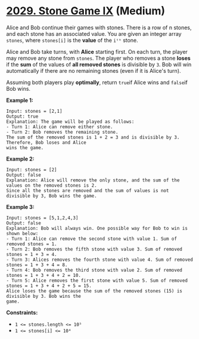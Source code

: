 # [2029. Stone Game IX][link] (Medium)

[link]: https://leetcode.cn/problems/stone-game-ix/

Alice and Bob continue their games with stones. There is a row of n stones, and each stone has an
associated value. You are given an integer array `stones`, where `stones[i]` is the **value** of the
`iᵗʰ` stone.

Alice and Bob take turns, with **Alice** starting first. On each turn, the player may remove any
stone from `stones`. The player who removes a stone **loses** if the **sum** of the values of **all
removed stones** is divisible by `3`. Bob will win automatically if there are no remaining stones
(even if it is Alice's turn).

Assuming both players play **optimally**, return `true`if Alice wins and `false`if Bob wins.

**Example 1:**

```
Input: stones = [2,1]
Output: true
Explanation: The game will be played as follows:
- Turn 1: Alice can remove either stone.
- Turn 2: Bob removes the remaining stone.
The sum of the removed stones is 1 + 2 = 3 and is divisible by 3. Therefore, Bob loses and Alice
wins the game.
```

**Example 2:**

```
Input: stones = [2]
Output: false
Explanation: Alice will remove the only stone, and the sum of the values on the removed stones is 2.
Since all the stones are removed and the sum of values is not divisible by 3, Bob wins the game.
```

**Example 3:**

```
Input: stones = [5,1,2,4,3]
Output: false
Explanation: Bob will always win. One possible way for Bob to win is shown below:
- Turn 1: Alice can remove the second stone with value 1. Sum of removed stones = 1.
- Turn 2: Bob removes the fifth stone with value 3. Sum of removed stones = 1 + 3 = 4.
- Turn 3: Alices removes the fourth stone with value 4. Sum of removed stones = 1 + 3 + 4 = 8.
- Turn 4: Bob removes the third stone with value 2. Sum of removed stones = 1 + 3 + 4 + 2 = 10.
- Turn 5: Alice removes the first stone with value 5. Sum of removed stones = 1 + 3 + 4 + 2 + 5 = 15.
Alice loses the game because the sum of the removed stones (15) is divisible by 3. Bob wins the
game.
```

**Constraints:**

- `1 <= stones.length <= 10⁵`
- `1 <= stones[i] <= 10⁴`
